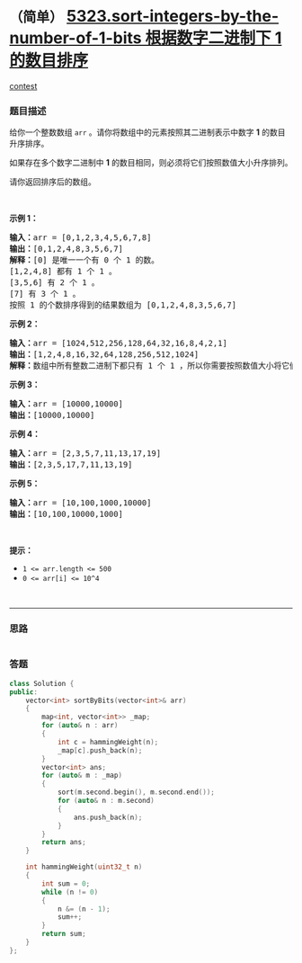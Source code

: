 # `（简单）` [5323.sort-integers-by-the-number-of-1-bits 根据数字二进制下 1 的数目排序](https://leetcode-cn.com/problems/sort-integers-by-the-number-of-1-bits/)

[contest](https://leetcode-cn.com/contest/biweekly-contest-20/problems/sort-integers-by-the-number-of-1-bits/)

### 题目描述

<p>给你一个整数数组&nbsp;<code>arr</code>&nbsp;。请你将数组中的元素按照其二进制表示中数字 <strong>1</strong> 的数目升序排序。</p>

<p>如果存在多个数字二进制中&nbsp;<strong>1</strong>&nbsp;的数目相同，则必须将它们按照数值大小升序排列。</p>
<p>请你返回排序后的数组。</p>
<p>&nbsp;</p>
<p><strong>示例 1：</strong></p>
<pre><strong>输入：</strong>arr = [0,1,2,3,4,5,6,7,8]
<strong>输出：</strong>[0,1,2,4,8,3,5,6,7]
<strong>解释：</strong>[0] 是唯一一个有 0 个 1 的数。
[1,2,4,8] 都有 1 个 1 。
[3,5,6] 有 2 个 1 。
[7] 有 3 个 1 。
按照 1 的个数排序得到的结果数组为 [0,1,2,4,8,3,5,6,7]
</pre>

<p><strong>示例 2：</strong></p>
<pre><strong>输入：</strong>arr = [1024,512,256,128,64,32,16,8,4,2,1]
<strong>输出：</strong>[1,2,4,8,16,32,64,128,256,512,1024]
<strong>解释：</strong>数组中所有整数二进制下都只有 1 个 1 ，所以你需要按照数值大小将它们排序。
</pre>

<p><strong>示例 3：</strong></p>
<pre><strong>输入：</strong>arr = [10000,10000]
<strong>输出：</strong>[10000,10000]
</pre>

<p><strong>示例 4：</strong></p>
<pre><strong>输入：</strong>arr = [2,3,5,7,11,13,17,19]
<strong>输出：</strong>[2,3,5,17,7,11,13,19]
</pre>

<p><strong>示例 5：</strong></p>
<pre><strong>输入：</strong>arr = [10,100,1000,10000]
<strong>输出：</strong>[10,100,10000,1000]
</pre>

<p>&nbsp;</p>
<p><strong>提示：</strong></p>
<ul>
	<li><code>1 &lt;= arr.length &lt;= 500</code></li>
	<li><code>0 &lt;= arr[i] &lt;= 10^4</code></li>
</ul>

​            

---
### 思路
```

```



### 答题
``` C++
class Solution {
public:
    vector<int> sortByBits(vector<int>& arr) 
	{
		map<int, vector<int>> _map;
		for (auto& n : arr)
		{
			int c = hammingWeight(n);
			_map[c].push_back(n);
		}
		vector<int> ans;
		for (auto& m : _map)
		{
            sort(m.second.begin(), m.second.end());
			for (auto& n : m.second)
			{
				ans.push_back(n);
			}
		}
		return ans;
    }

	int hammingWeight(uint32_t n)
	{
		int sum = 0;
		while (n != 0)
		{
			n &= (n - 1);
			sum++;
		}
		return sum;
	}
};
```




